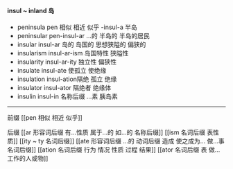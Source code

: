 #### insul ~ inland 岛

- peninsula  pen 相似 相近 似乎 -insul-a 半岛
- peninsular pen-insul-ar ...的 半岛的 半岛的居民
- insular insul-ar 岛的 岛国的 思想狭隘的 偏狭的
- insularism insul-ar-ism 岛国特性 狭隘性
- insularity insul-ar-ity 独立性 偏狭性
- insulate insul-ate 使孤立 使绝缘
- insulation insul-ation隔绝 孤立 绝缘
- insulator insul-ator 隔绝者 绝缘体
- insulin insul-in 名称后缀 ...素 胰岛素

---
前缀
[[pen 相似 相近 似乎]]

后缀
[[ar 形容词后缀 有...性质 属于...的 如...的 名称后缀]]
[[ism 名词后缀 表性质]]
[[ity  ~ ty 名词后缀]]
[[ate 形容词后缀  ...的 动词后缀 造成 使之成为... 做...事 名词后缀]]
[[ation 名词后缀  行为 情况 性质 过程 结果]]
[[ator 名词后缀 表 做...工作的人或物]]
